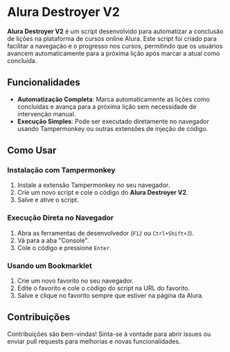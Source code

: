 # Alura Destroyer V2

**Alura Destroyer V2** é um script desenvolvido para automatizar a conclusão de lições na plataforma de cursos online Alura. Este script foi criado para facilitar a navegação e o progresso nos cursos, permitindo que os usuários avancem automaticamente para a próxima lição após marcar a atual como concluída.


## Funcionalidades

- **Automatização Completa**: Marca automaticamente as lições como concluídas e avança para a próxima lição sem necessidade de intervenção manual.
- **Execução Simples**: Pode ser executado diretamente no navegador usando Tampermonkey ou outras extensões de injeção de código.

## Como Usar

### Instalação com Tampermonkey

1. Instale a extensão Tampermonkey no seu navegador.
2. Crie um novo script e cole o código do **Alura Destroyer V2**.
3. Salve e ative o script.

### Execução Direta no Navegador

1. Abra as ferramentas de desenvolvedor (`F12` ou `Ctrl+Shift+J`).
2. Vá para a aba "Console".
3. Cole o código e pressione `Enter`.

### Usando um Bookmarklet

1. Crie um novo favorito no seu navegador.
2. Edite o favorito e cole o código do script na URL do favorito.
3. Salve e clique no favorito sempre que estiver na página da Alura.

## Contribuições

Contribuições são bem-vindas! Sinta-se à vontade para abrir issues ou enviar pull requests para melhorias e novas funcionalidades.


